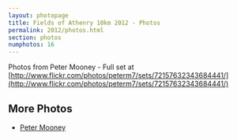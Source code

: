 ```yaml
---
layout: photopage
title: Fields of Athenry 10km 2012 - Photos
permalink: 2012/photos.html
section: photos
numphotos: 16
---
```

Photos from Peter Mooney - Full set at [http://www.flickr.com/photos/peterm7/sets/72157632343684441/](http://www.flickr.com/photos/peterm7/sets/72157632343684441/)
## More Photos
* [Peter Mooney](http://www.flickr.com/photos/peterm7/sets/72157632343684441/)
